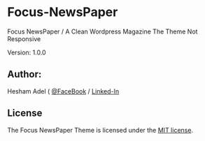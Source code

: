 # Focus-NewsPaper
Focus NewsPaper / A Clean Wordpress Magazine
The Theme Not Responsive

Version:  1.0.0

## Author:
Hesham Adel ( [@FaceBook](https://www.facebook.com/Hesham.H.Adel) / [Linked-In](https://www.linkedin.com/in/heshamadel000)


## License

The Focus NewsPaper Theme is licensed under the [MIT license](https://opensource.org/licenses/MIT).
